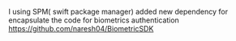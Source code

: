 I using SPM( swift package manager)
added new dependency for encapsulate the code for biometrics authentication 
https://github.com/naresh04/BiometricSDK
